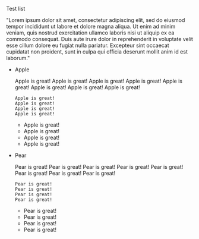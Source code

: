 Test list

"Lorem ipsum dolor sit amet, consectetur adipiscing elit, sed do
eiusmod tempor incididunt ut labore et dolore magna aliqua. Ut enim ad
minim veniam, quis nostrud exercitation ullamco laboris nisi ut
aliquip ex ea commodo consequat. Duis aute irure dolor in
reprehenderit in voluptate velit esse cillum dolore eu fugiat nulla
pariatur. Excepteur sint occaecat cupidatat non proident, sunt in
culpa qui officia deserunt mollit anim id est laborum."

  - Apple

    Apple is great! Apple is great! Apple is great! Apple is great!
    Apple is great! Apple is great! Apple is great! Apple is great!

    ~~~
    Apple is great! 
    Apple is great! 
    Apple is great! 
    Apple is great!
    ~~~

    - Apple is great! 
    - Apple is great! 
    - Apple is great! 
    - Apple is great!

  - Pear 

    Pear is great! Pear is great! Pear is great! Pear is great!
    Pear is great! Pear is great! Pear is great! Pear is great!

    ~~~
    Pear is great! 
    Pear is great! 
    Pear is great! 
    Pear is great!
    ~~~

    - Pear is great! 
    - Pear is great! 
    - Pear is great! 
    - Pear is great!